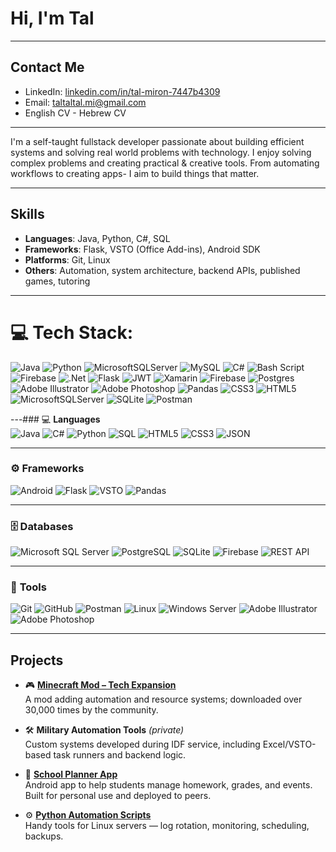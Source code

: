 
<!--
**Tal-Miron/Tal-Miron** is a ✨ _special_ ✨ repository because its `README.md` (this file) appears on your GitHub profile.
-->


# Hi, I'm Tal

---

## Contact Me

- LinkedIn: [linkedin.com/in/tal-miron-7447b4309](linkedin.com/in/tal-miron-7447b4309)
- Email: taltaltal.mi@gmail.com
- English CV  - Hebrew CV
---

I'm a self-taught fullstack developer passionate about building efficient systems and solving real world problems with technology.
I enjoy solving complex problems and creating practical & creative tools. 
From automating workflows to creating apps- I aim to build things that matter.

---

## Skills

- **Languages**: Java, Python, C#, SQL
- **Frameworks**: Flask, VSTO (Office Add-ins), Android SDK
- **Platforms**: Git, Linux
- **Others**: Automation, system architecture, backend APIs, published games, tutoring

---

# 💻 Tech Stack:
![Java](https://img.shields.io/badge/java-%23ED8B00.svg?style=for-the-badge&logo=openjdk&logoColor=white) ![Python](https://img.shields.io/badge/python-3670A0?style=for-the-badge&logo=python&logoColor=ffdd54) ![MicrosoftSQLServer](https://img.shields.io/badge/Microsoft%20SQL%20Server-CC2927?style=for-the-badge&logo=microsoft%20sql%20server&logoColor=white) ![MySQL](https://img.shields.io/badge/mysql-4479A1.svg?style=for-the-badge&logo=mysql&logoColor=white) ![C#](https://img.shields.io/badge/c%23-%23239120.svg?style=for-the-badge&logo=csharp&logoColor=white) ![Bash Script](https://img.shields.io/badge/bash_script-%23121011.svg?style=for-the-badge&logo=gnu-bash&logoColor=white) ![Firebase](https://img.shields.io/badge/firebase-%23039BE5.svg?style=for-the-badge&logo=firebase) ![.Net](https://img.shields.io/badge/.NET-5C2D91?style=for-the-badge&logo=.net&logoColor=white) ![Flask](https://img.shields.io/badge/flask-%23000.svg?style=for-the-badge&logo=flask&logoColor=white) ![JWT](https://img.shields.io/badge/JWT-black?style=for-the-badge&logo=JSON%20web%20tokens) ![Xamarin](https://img.shields.io/badge/Xamarin-3199DC?style=for-the-badge&logo=xamarin&logoColor=white) ![Firebase](https://img.shields.io/badge/firebase-a08021?style=for-the-badge&logo=firebase&logoColor=ffcd34) ![Postgres](https://img.shields.io/badge/postgres-%23316192.svg?style=for-the-badge&logo=postgresql&logoColor=white) ![Adobe Illustrator](https://img.shields.io/badge/adobe%20illustrator-%23FF9A00.svg?style=for-the-badge&logo=adobe%20illustrator&logoColor=white) ![Adobe Photoshop](https://img.shields.io/badge/adobe%20photoshop-%2331A8FF.svg?style=for-the-badge&logo=adobe%20photoshop&logoColor=white) ![Pandas](https://img.shields.io/badge/pandas-%23150458.svg?style=for-the-badge&logo=pandas&logoColor=white) ![CSS3](https://img.shields.io/badge/css3-%231572B6.svg?style=for-the-badge&logo=css3&logoColor=white) ![HTML5](https://img.shields.io/badge/html5-%23E34F26.svg?style=for-the-badge&logo=html5&logoColor=white) ![MicrosoftSQLServer](https://img.shields.io/badge/Microsoft%20SQL%20Server-CC2927?style=for-the-badge&logo=microsoft%20sql%20server&logoColor=white) ![SQLite](https://img.shields.io/badge/sqlite-%2307405e.svg?style=for-the-badge&logo=sqlite&logoColor=white) ![Postman](https://img.shields.io/badge/Postman-FF6C37?style=for-the-badge&logo=postman&logoColor=white)

<!-- Proudly created with GPRM ( https://gprm.itsvg.in ) -->
---### 💻 **Languages**  
![Java](https://img.shields.io/badge/Java-%23ED8B00.svg?style=for-the-badge&logo=openjdk&logoColor=white) ![C#](https://img.shields.io/badge/C%23-239120.svg?style=for-the-badge&logo=csharp&logoColor=white) ![Python](https://img.shields.io/badge/Python-3670A0.svg?style=for-the-badge&logo=python&logoColor=ffdd54) ![SQL](https://img.shields.io/badge/SQL-%2307405e.svg?style=for-the-badge&logo=sqlite&logoColor=white) ![HTML5](https://img.shields.io/badge/HTML5-E34F26.svg?style=for-the-badge&logo=html5&logoColor=white) ![CSS3](https://img.shields.io/badge/CSS3-1572B6.svg?style=for-the-badge&logo=css3&logoColor=white) ![JSON](https://img.shields.io/badge/JSON-000000.svg?style=for-the-badge&logo=json&logoColor=white)

---

### ⚙️ **Frameworks**  
![Android](https://img.shields.io/badge/Android-3DDC84.svg?style=for-the-badge&logo=android&logoColor=white) ![Flask](https://img.shields.io/badge/Flask-000000.svg?style=for-the-badge&logo=flask&logoColor=white) ![VSTO](https://img.shields.io/badge/VSTO-0078D6.svg?style=for-the-badge&logo=microsoft&logoColor=white) ![Pandas](https://img.shields.io/badge/Pandas-150458.svg?style=for-the-badge&logo=pandas&logoColor=white)

---

### 🗄️ **Databases**  
![Microsoft SQL Server](https://img.shields.io/badge/Microsoft%20SQL%20Server-CC2927.svg?style=for-the-badge&logo=microsoft%20sql%20server&logoColor=white) ![PostgreSQL](https://img.shields.io/badge/PostgreSQL-316192.svg?style=for-the-badge&logo=postgresql&logoColor=white) ![SQLite](https://img.shields.io/badge/SQLite-003B57.svg?style=for-the-badge&logo=sqlite&logoColor=white) ![Firebase](https://img.shields.io/badge/Firebase-FFCA28.svg?style=for-the-badge&logo=firebase&logoColor=white) ![REST API](https://img.shields.io/badge/REST%20API-000000.svg?style=for-the-badge&logo=swagger&logoColor=white)

---

### 🧰 **Tools**  
![Git](https://img.shields.io/badge/Git-F05032.svg?style=for-the-badge&logo=git&logoColor=white) ![GitHub](https://img.shields.io/badge/GitHub-181717.svg?style=for-the-badge&logo=github&logoColor=white) ![Postman](https://img.shields.io/badge/Postman-FF6C37.svg?style=for-the-badge&logo=postman&logoColor=white) ![Linux](https://img.shields.io/badge/Linux-FCC624.svg?style=for-the-badge&logo=linux&logoColor=black) ![Windows Server](https://img.shields.io/badge/Windows%20Server-0078D6.svg?style=for-the-badge&logo=windows&logoColor=white) ![Adobe Illustrator](https://img.shields.io/badge/Adobe%20Illustrator-FF9A00.svg?style=for-the-badge&logo=adobe-illustrator&logoColor=white) ![Adobe Photoshop](https://img.shields.io/badge/Adobe%20Photoshop-31A8FF.svg?style=for-the-badge&logo=adobe-photoshop&logoColor=white)


---
## Projects

- 🎮 [**Minecraft Mod – Tech Expansion**](https://github.com/yourusername/tech-expansion)  
  A mod adding automation and resource systems; downloaded over 30,000 times by the community.

- 🛠️ **Military Automation Tools** *(private)*  
  Custom systems developed during IDF service, including Excel/VSTO-based task runners and backend logic.

- 📱 [**School Planner App**](https://github.com/yourusername/school-planner)  
  Android app to help students manage homework, grades, and events. Built for personal use and deployed to peers.

- ⚙️ [**Python Automation Scripts**](https://github.com/yourusername/sysmon-scripts)  
  Handy tools for Linux servers — log rotation, monitoring, scheduling, backups.
